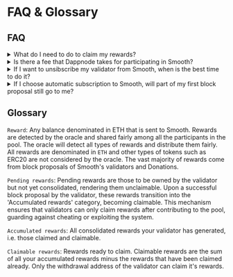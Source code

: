 # FAQ & Glossary
## FAQ

<details closed>
  <summary>What do I need to do to claim my rewards?</summary>
  Once your pending balance goes active after successfully proposing a block, a small claim transaction will be required from the withdrawal address to send the ETH rewards to your wallet.
</details>

<details closed>
  <summary>Is there a fee that Dappnode takes for participating in Smooth?</summary>
  7% of all the Rewards goes to supporting the development of Dappnode.
</details>

<details closed>
  <summary>If I want to unsibscribe my validator from Smooth, when is the best time to do it?</summary>
    Unsubscribing a validator from Smooth causes it to lose all its pending rewards. Hence, the ideal moment to exit Smooth is after successfully proposing a block. A successful block proposal transfers all pending rewards claimable, allowing you to claim them before unsubscribing. This approach minimizes the pending rewards lost when unsubscribing.
</details>

<details closed>
  <summary>If I choose automatic subscription to Smooth, will part of my first block proposal still go to me?</summary>
  Yes, although manual subscription is recommended so that validators can start accumulating rewards as soon as they subscribe, as oposed to wait until a successful block proposal.
</details>

## Glossary

`Reward`: Any balance denominated in ETH that is sent to Smooth. Rewards are detected by the oracle and shared fairly among all the participants in the pool. The oracle will detect all types of rewards and distribute them fairly. All rewards are denominated in `ETH` and other types of tokens such as ERC20 are not considered by the oracle. The vast majority of rewards come from block proposals of Smooth's validators and Donations.

`Pending rewards`: Pending rewards are those to be owned by the validator but not yet consolidated, rendering them unclaimable. Upon a successful block proposal by the validator, these rewards transition into the 'Accumulated rewards' category, becoming claimable. This mechanism ensures that validators can only claim rewards after contributing to the pool, guarding against cheating or exploiting the system.

`Accumulated rewards`: All consolidated rewards your validator has generated, i.e. those claimed and claimable.

`Claimable rewards`: Rewards ready to claim. Claimable rewards are the sum of all your accumulated rewards minus the rewards that have been claimed already. Only the withdrawal address of the validator can claim it's rewards.